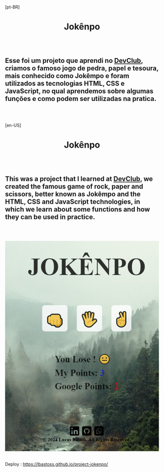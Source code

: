 [pt-BR]
<h1 align="center">
  Jokênpo</h1>
<br>
<br>
<h2> Esse foi um projeto que aprendi no <a href="https://rodolfomori.com.br/devclub">DevClub</a>, criamos o famoso jogo de pedra, papel e tesoura, mais conhecido como Jokêmpo e foram utilizados as tecnologias HTML, CSS e JavaScript, 
  no qual aprendemos sobre algumas funções e como podem ser utilizadas na pratica.</h2>
<br>
<br>




[en-US]<h1 align="center">
  Jokênpo</h1>
<br>
<br>
<h2> This was a project that I learned at <a href="https://rodolfomori.com.br/devclub">DevClub</a>, we created the famous game of rock, paper and scissors, better known as Jokêmpo and the HTML, CSS and JavaScript technologies,
  in which we learn about some functions and how they can be used in practice.</h2>
<br>
<br>



<p float="left">

 <img src="https://github.com/lbastoss/project-jokenpo/blob/main/img/Screenshot%202024-05-01%20200300.png" width="700"/>
<br>
<br>
 


Deploy : https://lbastoss.github.io/project-jokenpo/
